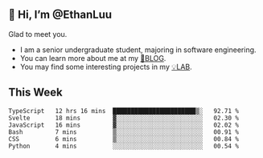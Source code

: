 ## 👋 Hi, I’m @EthanLuu

Glad to meet you.

- I am a senior undergraduate student, majoring in software engineering.
- You can learn more about me at my [📝BLOG](https://blog.ethanloo.cn).
- You may find some interesting projects in my [💡LAB](https://lab.ethanloo.cn).

## This Week
<!--START_SECTION:waka-->

```text
TypeScript   12 hrs 16 mins  ███████████████████████▒░   92.71 %
Svelte       18 mins         ▓░░░░░░░░░░░░░░░░░░░░░░░░   02.30 %
JavaScript   16 mins         ▓░░░░░░░░░░░░░░░░░░░░░░░░   02.02 %
Bash         7 mins          ▒░░░░░░░░░░░░░░░░░░░░░░░░   00.91 %
CSS          6 mins          ▒░░░░░░░░░░░░░░░░░░░░░░░░   00.84 %
Python       4 mins          ░░░░░░░░░░░░░░░░░░░░░░░░░   00.54 %
```

<!--END_SECTION:waka-->
